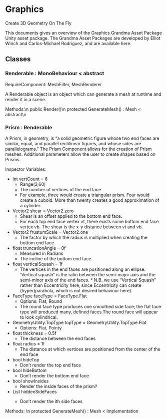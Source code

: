 # Graphics
Create 3D Geometry On The Fly

This documents gives an overview of the Graphics Grandma Asset Package Unity asset package. The Grandma Asset Packages are developed by Elliot Winch and Carlos-Michael Rodriguez, and are available here. 


## Classes ##
### Renderable : MonoBehaviour < abstract ###
RequireComponent: MeshFilter, MeshRenderer

A Renderable object is an object which can generate a mesh at runtime and render it in a scene. 

Methods:\n
public    Render()\n
protected GenerateMesh() : Mesh < abstract\n

### Prism : Renderable ###
A Prism, in geometry, is “a solid geometric figure whose two end faces are similar, equal, and parallel rectilinear figures, and whose sides are parallelograms.” The Prism Component allows for the creation of Prism meshes. Additional parameters allow the user to create shapes based on Prisms.

Inspector Variables: 
 * int vertCount = 6
    * Range(3,60)
    * The number of vertices of the end face
    * For example, three would create a triangular prism. Four would create a cuboid. More than twenty creates a good approximation of a cylinder.
* Vector2 shear = Vector2.zero
    * Shear is an offset applied to the bottom end face.
    * For each top end face vertex vt, there exists some bottom end face vertex vb. The shear is the x-y distance between vt and vb.
* Vector2 frustumScale = Vector2.one
    * The factor by which the radius is multiplied when creating the bottom end face
* float truncationAngle = 0f
    * Measured in Radians
    * The incline of the bottom end face.
* float verticalSquash = 1f
    * The vertices in the end faces are positioned along an ellipse. ‘Vertical squash” is the ratio between the semi-major axis and the semi-minor axis of the end faces. 
           * N.B. we use “Vertical Squash” rather than Eccentricity here, since Eccentricity can create (hyper)parabola, which is not desired behaviour here). 
* FaceType faceType = FaceType.Flat
    * Options: Flat, Round
    * The round face type produces one smoothed side face; the flat face type will produced many, defined faces.The round face will appear to look cylindrical. 
* GeometryUtility.TopType topType = GeometryUtility.TopType.Flat
    * Options: Flat, Pointy
* float thickness = 0.5f
    * The distance between the end faces
* float radius = 1f
    * The distance at which vertices are positioned from the center of the end face
* bool hideTop
    * Don’t render the top end face
* bool hideBottom
    * Don’t render the bottom end face
* bool showInsides
    * Render the inside faces of the prism?
* List<int> hiddenSideFaces
    * Don’t render the ith side faces


Methods:
\n
protected GenerateMesh() : Mesh < Implementation
